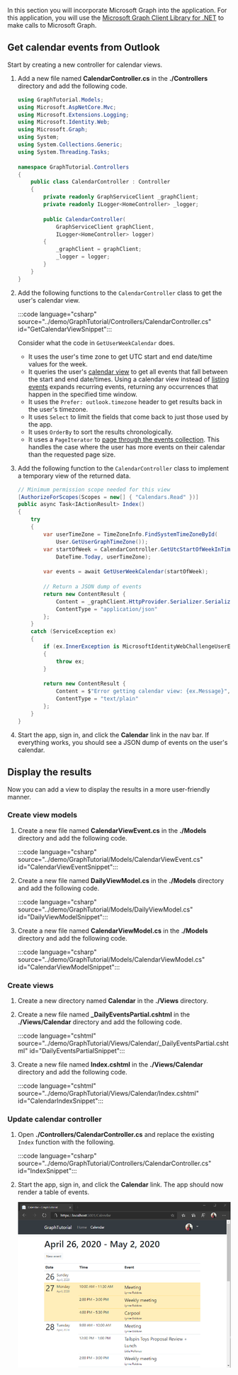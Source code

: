 <!-- markdownlint-disable MD002 MD041 -->

In this section you will incorporate Microsoft Graph into the application. For this application, you will use the [Microsoft Graph Client Library for .NET](https://github.com/microsoftgraph/msgraph-sdk-dotnet) to make calls to Microsoft Graph.

## Get calendar events from Outlook

Start by creating a new controller for calendar views.

1. Add a new file named **CalendarController.cs** in the **./Controllers** directory and add the following code.

    ```csharp
    using GraphTutorial.Models;
    using Microsoft.AspNetCore.Mvc;
    using Microsoft.Extensions.Logging;
    using Microsoft.Identity.Web;
    using Microsoft.Graph;
    using System;
    using System.Collections.Generic;
    using System.Threading.Tasks;

    namespace GraphTutorial.Controllers
    {
        public class CalendarController : Controller
        {
            private readonly GraphServiceClient _graphClient;
            private readonly ILogger<HomeController> _logger;

            public CalendarController(
                GraphServiceClient graphClient,
                ILogger<HomeController> logger)
            {
                _graphClient = graphClient;
                _logger = logger;
            }
        }
    }
    ```

1. Add the following functions to the `CalendarController` class to get the user's calendar view.

    :::code language="csharp" source="../demo/GraphTutorial/Controllers/CalendarController.cs" id="GetCalendarViewSnippet":::

    Consider what the code in `GetUserWeekCalendar` does.

    - It uses the user's time zone to get UTC start and end date/time values for the week.
    - It queries the user's [calendar view](/graph/api/calendar-list-calendarview?view=graph-rest-1.0) to get all events that fall between the start and end date/times. Using a calendar view instead of [listing events](/graph/api/user-list-events?view=graph-rest-1.0) expands recurring events, returning any occurrences that happen in the specified time window.
    - It uses the `Prefer: outlook.timezone` header to get results back in the user's timezone.
    - It uses `Select` to limit the fields that come back to just those used by the app.
    - It uses `OrderBy` to sort the results chronologically.
    - It uses a `PageIterator` to [page through the events collection](/graph/sdks/paging). This handles the case where the user has more events on their calendar than the requested page size.

1. Add the following function to the `CalendarController` class to implement a temporary view of the returned data.

    ```csharp
    // Minimum permission scope needed for this view
    [AuthorizeForScopes(Scopes = new[] { "Calendars.Read" })]
    public async Task<IActionResult> Index()
    {
        try
        {
            var userTimeZone = TimeZoneInfo.FindSystemTimeZoneById(
                User.GetUserGraphTimeZone());
            var startOfWeek = CalendarController.GetUtcStartOfWeekInTimeZone(
                DateTime.Today, userTimeZone);

            var events = await GetUserWeekCalendar(startOfWeek);

            // Return a JSON dump of events
            return new ContentResult {
                Content = _graphClient.HttpProvider.Serializer.SerializeObject(events),
                ContentType = "application/json"
            };
        }
        catch (ServiceException ex)
        {
            if (ex.InnerException is MicrosoftIdentityWebChallengeUserException)
            {
                throw ex;
            }

            return new ContentResult {
                Content = $"Error getting calendar view: {ex.Message}",
                ContentType = "text/plain"
            };
        }
    }
    ```

1. Start the app, sign in, and click the **Calendar** link in the nav bar. If everything works, you should see a JSON dump of events on the user's calendar.

## Display the results

Now you can add a view to display the results in a more user-friendly manner.

### Create view models

1. Create a new file named **CalendarViewEvent.cs** in the **./Models** directory and add the following code.

    :::code language="csharp" source="../demo/GraphTutorial/Models/CalendarViewEvent.cs" id="CalendarViewEventSnippet":::

1. Create a new file named **DailyViewModel.cs** in the **./Models** directory and add the following code.

    :::code language="csharp" source="../demo/GraphTutorial/Models/DailyViewModel.cs" id="DailyViewModelSnippet":::

1. Create a new file named **CalendarViewModel.cs** in the **./Models** directory and add the following code.

    :::code language="csharp" source="../demo/GraphTutorial/Models/CalendarViewModel.cs" id="CalendarViewModelSnippet":::

### Create views

1. Create a new directory named **Calendar** in the **./Views** directory.

1. Create a new file named **_DailyEventsPartial.cshtml** in the **./Views/Calendar** directory and add the following code.

    :::code language="cshtml" source="../demo/GraphTutorial/Views/Calendar/_DailyEventsPartial.cshtml" id="DailyEventsPartialSnippet":::

1. Create a new file named **Index.cshtml** in the **./Views/Calendar** directory and add the following code.

    :::code language="cshtml" source="../demo/GraphTutorial/Views/Calendar/Index.cshtml" id="CalendarIndexSnippet":::

### Update calendar controller

1. Open **./Controllers/CalendarController.cs** and replace the existing `Index` function with the following.

    :::code language="csharp" source="../demo/GraphTutorial/Controllers/CalendarController.cs" id="IndexSnippet":::

1. Start the app, sign in, and click the **Calendar** link. The app should now render a table of events.

    ![A screenshot of the table of events](./images/add-msgraph-01.png)
